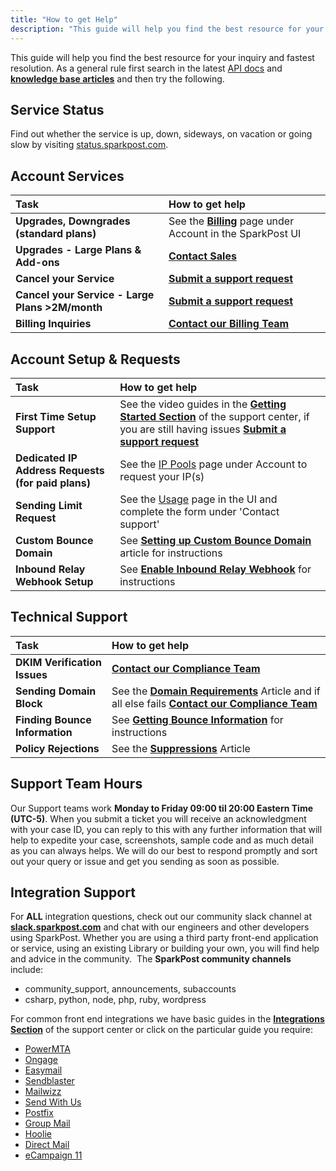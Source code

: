 ```yaml
---
title: "How to get Help"
description: "This guide will help you find the best resource for your inquiry and fastest resolution As a general rule first search in the latest API docs and knowledge base articles and then try the following Service Status Find out whether the service is up down sideways on vacation or going..."
---
```


This guide will help you find the best resource for your inquiry and fastest resolution. As a general rule first search in the latest [API docs](https://developers.sparkpost.com/api/) and **[knowledge base articles](https://www.sparkpost.com/docs/)** and then try the following.

## Service Status

Find out whether the service is up, down, sideways, on vacation or going slow by visiting [status.sparkpost.com](http://status.sparkpost.com).

## Account Services

| Task                                            | How to get help                                                                                                                                                  |
|:------------------------------------------------|:-----------------------------------------------------------------------------------------------------------------------------------------------------------------|
| **Upgrades, Downgrades (standard plans)**       | See the **[Billing](https://app.sparkpost.com/account/billing)** page under Account in the SparkPost UI                                                          |
| **Upgrades - Large Plans & Add-ons**            | **[Contact Sales](mailto:insidesales@sparkpost.com?subject=Account%20Change)**                                                                                   |
| **Cancel your Service**                         | **[Submit a support request](https://www.sparkpost.com/submit-a-ticket?email[subject]=Web:%20Cancel%20Service%20Request:%20Selfserve%20Account)** |
| **Cancel your Service - Large Plans >2M/month** | **[Submit a support request](https://www.sparkpost.com/submit-a-ticket?email[subject]=Web:%20Cancel%20Service%20Request:%20Large%20Account)**     |
| **Billing Inquiries**                           | **[Contact our Billing Team](mailto:billing@sparkpost.com?subject=Billing%20Request)**           |

## Account Setup & Requests

| Task                                               | How to get help                                                                                                                                                                                                                                                                                                                         |
|:---------------------------------------------------|:----------------------------------------------------------------------------------------------------------------------------------------------------------------------------------------------------------------------------------------------------------------------------------------------------------------------------------------|
| **First Time Setup Support**                       | See the video guides in the **[Getting Started Section](https://www.sparkpost.com/docs/getting-started/)** of the support center, if you are still having issues **[Submit a support request](https://www.sparkpost.com/submit-a-ticket?email[subject]=Web:%20Setup%20Support)** |
| **Dedicated IP Address Requests (for paid plans)** | See the [IP Pools](https://app.sparkpost.com/account/ip-pools) page under Account to request your IP(s)                                                                                                                                                                                                                                 |
| **Sending Limit Request**                          | See the [Usage](https://app.sparkpost.com/account/usage) page in the UI and complete the form under 'Contact support'                                                                                                                                                                                                                   |
| **Custom Bounce Domain**                           | See **[Setting up Custom Bounce Domain](https://www.sparkpost.com/docs/tech-resources/custom-bounce-domain/)** article for instructions                                                                                                                                                             |
| **Inbound Relay Webhook Setup**                    | See **[Enable Inbound Relay Webhook](https://www.sparkpost.com/docs/tech-resources/enabling-inbound-email/)** for instructions                                                                                                                                                                |

## Technical Support

| Task                           | How to get help                                                                                                                                                       |
|:-------------------------------|:----------------------------------------------------------------------------------------------------------------------------------------------------------------------|
| **DKIM Verification Issues**   | **[Contact our Compliance Team](mailto:compliance@sparkpost.com?subject=DKIM%20Verification%20Issue)**                            |
| **Sending Domain Block**   | See the **[Domain Requirements](https://www.sparkpost.com/docs/getting-started/requirements-for-sending-domains/)** Article and if all else fails **[Contact our Compliance Team](mailto:compliance@sparkpost.com?subject=Sending%20Domain%20Block)**                            |
| **Finding Bounce Information** | See **[Getting Bounce Information](https://www.sparkpost.com/docs/faq/retrieve-bounce-info/)** for instructions |
| **Policy Rejections**          | See the **[Suppressions](https://www.sparkpost.com/docs/user-guide/using-suppression-lists/)** Article                                         |

## Support Team Hours

Our Support teams work **Monday to Friday 09:00 til 20:00 Eastern Time (UTC-5)**. When you submit a ticket you will receive an acknowledgment with your case ID, you can reply to this with any further information that will help to expedite your case, screenshots, sample code and as much detail as you can always helps. We will do our best to respond promptly and sort out your query or issue and get you sending as soon as possible.

## Integration Support

For **ALL** integration questions, check out our community slack channel at **[slack.sparkpost.com](http://slack.sparkpost.com/)** and chat with our engineers and other developers using SparkPost. Whether you are using a third party front-end application or service, using an existing Library or building your own, you will find help and advice in the community.
 The **SparkPost community channels** include:

* community_support, announcements, subaccounts
* csharp, python, node, php, ruby, wordpress

For common front end integrations we have basic guides in the **[Integrations Section](https://www.sparkpost.com/docs/integrations/)** of the support center or click on the particular guide you require:

* [PowerMTA](https://www.sparkpost.com/docs/integrations/power-mta/)
* [Ongage](https://www.sparkpost.com/docs/integrations/ongage/)
* [Easymail](https://www.sparkpost.com/docs/integrations/easy-mail/)
* [Sendblaster](https://www.sparkpost.com/docs/integrations/send-blaster/)
* [Mailwizz](https://www.sparkpost.com/docs/integrations/mail-wizz/)
* [Send With Us](https://www.sparkpost.com/docs/integrations/send-with-us/)
* [Postfix](https://www.sparkpost.com/docs/integrations/postfix/)
* [Group Mail](https://www.sparkpost.com/docs/integrations/group-mail/)
* [Hoolie](https://www.sparkpost.com/docs/integrations/hoolie/)
* [Direct Mail](https://www.sparkpost.com/docs/integrations/direct-mail/)
* [eCampaign 11](https://www.sparkpost.com/docs/integrations/e-campaign-11/)
